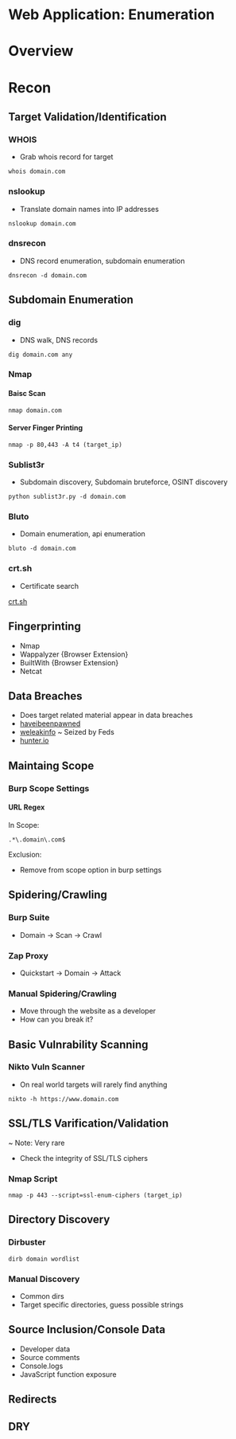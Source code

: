 Web Application: Enumeration
============================

# Overview

# Recon

## Target Validation/Identification

### WHOIS

+ Grab whois record for target

`whois domain.com`

### nslookup

+ Translate domain names into IP addresses

`nslookup domain.com`

### dnsrecon

+ DNS record enumeration, subdomain enumeration

`dnsrecon -d domain.com`

## Subdomain Enumeration

### dig

+ DNS walk, DNS records

`dig domain.com any`

### Nmap

#### Baisc Scan

`nmap domain.com`

#### Server Finger Printing

`nmap -p 80,443 -A t4 (target_ip)`

### Sublist3r

+ Subdomain discovery, Subdomain bruteforce, OSINT discovery

`python sublist3r.py -d domain.com`

### Bluto

+ Domain enumeration, api enumeration

`bluto -d domain.com`

### crt.sh

+ Certificate search

[crt.sh](https://crt.sh/)

## Fingerprinting

+ Nmap
+ Wappalyzer {Browser Extension}
+ BuiltWith {Browser Extension}
+ Netcat

## Data Breaches

+ Does target related material appear in data breaches
+ [haveibeenpawned](https://haveibeenpwned.com/)
+ [weleakinfo](http://weleakinfo.com/) ~ Seized by Feds
+ [hunter.io](https://hunter.io/)

## Maintaing Scope

### Burp Scope Settings

#### URL Regex

In Scope:

`.*\.domain\.com$`

Exclusion:

+ Remove from scope option in burp settings

## Spidering/Crawling

### Burp Suite

+ Domain -> Scan -> Crawl

### Zap Proxy

+ Quickstart -> Domain -> Attack

### Manual Spidering/Crawling

+ Move through the website as a developer
+ How can you break it?

## Basic Vulnrability Scanning

### Nikto Vuln Scanner

+ On real world targets will rarely find anything

`nikto -h https://www.domain.com`

## SSL/TLS Varification/Validation

~ Note: Very rare

+ Check the integrity of SSL/TLS ciphers

### Nmap Script

`nmap -p 443 --script=ssl-enum-ciphers (target_ip)`

## Directory Discovery

### Dirbuster

`dirb domain wordlist`


### Manual Discovery

+ Common dirs
+ Target specific directories, guess possible strings

## Source Inclusion/Console Data

+ Developer data
+ Source comments
+ Console.logs
+ JavaScript function exposure

## Redirects

## DRY